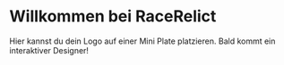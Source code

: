 # Willkommen bei RaceRelict

Hier kannst du dein Logo auf einer Mini Plate platzieren. Bald kommt ein interaktiver Designer!



